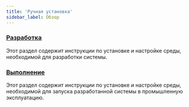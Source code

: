 ```yaml
---
title: 'Ручная установка'
sidebar_label: Обзор
---
```


### [Разработка](Development_manual.md)

Этот раздел содержит инструкции по установке и настройке среды, необходимой для разработки системы.

### [Выполнение](Execution_manual.md)

Этот раздел содержит инструкции по установке  и настройке среды, необходимой для запуска разработанной системы в промышленную эксплуатацию.
